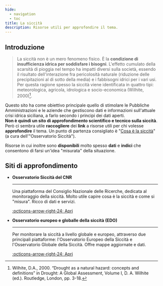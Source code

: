 ```yaml
---
hide:
  - navigation
  - toc
title: La siccità
description: Risorse utili per approfondire il tema.
---
```


## Introduzione

> La siccità non è un mero fenomeno fisico.  È la **condizione di insufficienza idrica per soddisfare i bisogni**. L'effetto cumulato della scarsità di pioggia nel tempo ha impatti diversi sulla società, essendo il risultato dell'interazione fra pericolosità naturale (riduzione delle precipitazioni al di sotto della media) e i fabbisogni idrici per i vari usi. Per questa ragione spesso la siccità viene identificata in quattro tipi: meteorologica, agricola, idrologica e socio-economica (Wilhite, 2000)[^1].

Questo sito ha come obiettivo principale quello di stimolare le Pubbliche Amministrazioni e le aziende che gestiscono dati e informazioni sull'attuale crisi idrica siciliana, a farlo secondo i principi dei dati aperti.<br>
**Non è quindi un sito di approfondimento scientifico e tecnico sulla siccità**. Però ci sembra utile **raccogliere** dei **link** a risorse utili per chi volesse **approfondire** il tema. Un punto di partenza consigliato è "[Cosa è la siccità](https://droughtcentral.it/siccita/)" (a cura dell'"Osservatorio Siccità").

Risorse in cui inoltre sono **disponibili** molto spesso **dati** e **indici** che consentono di farsi un'idea "misurata" della situazione.

## Siti di approfondimento

[^1]: Wilhite, D.A., 2000. “Drought as a natural hazard: concepts and definitions” in Drought: A Global Assessment, Volume I, D. A. Wilhite (ed.). Routledge, London, pp. 3-18.

<div class="grid cards" markdown>

-   __Osservatorio Siccità del CNR__

    ---

    Una piattaforma del Consiglio Nazionale delle Ricerche, dedicata al monitoraggio della siccità. Molto utile capire cosa è la siccità e come si "misura". Ricco di dati e servizi.

    [:octicons-arrow-right-24: Apri]([#](https://droughtcentral.it/))

-   __Osservatorio europeo e globalle della siccità (EDO)__

    ---

    Per monitorare la siccità a livello globale e europeo, attraverso due principali piattaforme: l'Osservatorio Europeo della Siccità e l'Osservatorio Globale della Siccità. Offre mappe aggiornate e dati.

    [:octicons-arrow-right-24: Apri](https://drought.emergency.copernicus.eu/tumbo/)


</div>

